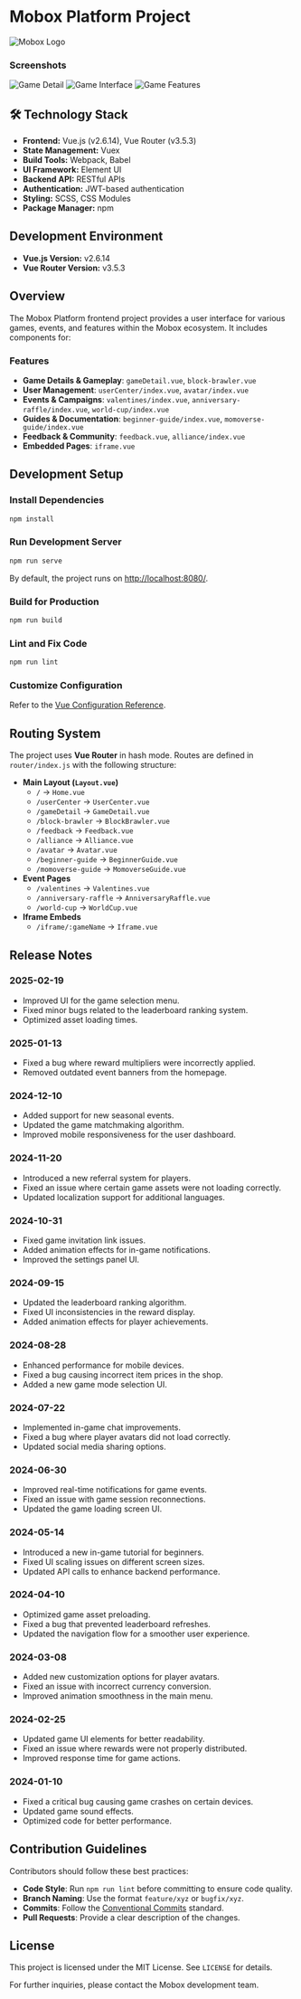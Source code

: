 # Mobox Platform Project

![Mobox Logo](https://github.com/mobox-lab/mobox-platform/blob/main/src/assets/dragonverse/logo.png)


### Screenshots
![Game Detail](https://github.com/mobox-lab/mobox-platform/blob/main/src/assets/detail/detail1.png)
![Game Interface](https://github.com/mobox-lab/mobox-platform/blob/main/src/assets/detail/detail3.jpg)
![Game Features](https://github.com/mobox-lab/mobox-platform/blob/main/src/assets/detail/detail4.jpg)


## 🛠 Technology Stack
- **Frontend:** Vue.js (v2.6.14), Vue Router (v3.5.3)
- **State Management:** Vuex
- **Build Tools:** Webpack, Babel
- **UI Framework:** Element UI
- **Backend API:** RESTful APIs
- **Authentication:** JWT-based authentication
- **Styling:** SCSS, CSS Modules
- **Package Manager:** npm

## Development Environment

- **Vue.js Version:** v2.6.14
- **Vue Router Version:** v3.5.3

## Overview

The Mobox Platform frontend project provides a user interface for various games, events, and features within the Mobox ecosystem. It includes components for:

### Features
- **Game Details & Gameplay**: `gameDetail.vue`, `block-brawler.vue`
- **User Management**: `userCenter/index.vue`, `avatar/index.vue`
- **Events & Campaigns**: `valentines/index.vue`, `anniversary-raffle/index.vue`, `world-cup/index.vue`
- **Guides & Documentation**: `beginner-guide/index.vue`, `momoverse-guide/index.vue`
- **Feedback & Community**: `feedback.vue`, `alliance/index.vue`
- **Embedded Pages**: `iframe.vue`

## Development Setup

### Install Dependencies
```sh
npm install
```

### Run Development Server
```sh
npm run serve
```
By default, the project runs on [http://localhost:8080/](http://localhost:8080/).

### Build for Production
```sh
npm run build
```

### Lint and Fix Code
```sh
npm run lint
```

### Customize Configuration
Refer to the [Vue Configuration Reference](https://cli.vuejs.org/config/).

## Routing System

The project uses **Vue Router** in hash mode. Routes are defined in `router/index.js` with the following structure:

- **Main Layout (`Layout.vue`)**
  - `/` → `Home.vue`
  - `/userCenter` → `UserCenter.vue`
  - `/gameDetail` → `GameDetail.vue`
  - `/block-brawler` → `BlockBrawler.vue`
  - `/feedback` → `Feedback.vue`
  - `/alliance` → `Alliance.vue`
  - `/avatar` → `Avatar.vue`
  - `/beginner-guide` → `BeginnerGuide.vue`
  - `/momoverse-guide` → `MomoverseGuide.vue`
- **Event Pages**
  - `/valentines` → `Valentines.vue`
  - `/anniversary-raffle` → `AnniversaryRaffle.vue`
  - `/world-cup` → `WorldCup.vue`
- **Iframe Embeds**
  - `/iframe/:gameName` → `Iframe.vue`

## Release Notes

### **2025-02-19**
- Improved UI for the game selection menu.
- Fixed minor bugs related to the leaderboard ranking system.
- Optimized asset loading times.

### **2025-01-13**
- Fixed a bug where reward multipliers were incorrectly applied.
- Removed outdated event banners from the homepage.

### **2024-12-10**
- Added support for new seasonal events.
- Updated the game matchmaking algorithm.
- Improved mobile responsiveness for the user dashboard.

### **2024-11-20**
- Introduced a new referral system for players.
- Fixed an issue where certain game assets were not loading correctly.
- Updated localization support for additional languages.

### **2024-10-31**
- Fixed game invitation link issues.
- Added animation effects for in-game notifications.
- Improved the settings panel UI.

### **2024-09-15**
- Updated the leaderboard ranking algorithm.
- Fixed UI inconsistencies in the reward display.
- Added animation effects for player achievements.

### **2024-08-28**
- Enhanced performance for mobile devices.
- Fixed a bug causing incorrect item prices in the shop.
- Added a new game mode selection UI.

### **2024-07-22**
- Implemented in-game chat improvements.
- Fixed a bug where player avatars did not load correctly.
- Updated social media sharing options.

### **2024-06-30**
- Improved real-time notifications for game events.
- Fixed an issue with game session reconnections.
- Updated the game loading screen UI.

### **2024-05-14**
- Introduced a new in-game tutorial for beginners.
- Fixed UI scaling issues on different screen sizes.
- Updated API calls to enhance backend performance.

### **2024-04-10**
- Optimized game asset preloading.
- Fixed a bug that prevented leaderboard refreshes.
- Updated the navigation flow for a smoother user experience.

### **2024-03-08**
- Added new customization options for player avatars.
- Fixed an issue with incorrect currency conversion.
- Improved animation smoothness in the main menu.

### **2024-02-25**
- Updated game UI elements for better readability.
- Fixed an issue where rewards were not properly distributed.
- Improved response time for game actions.

### **2024-01-10**
- Fixed a critical bug causing game crashes on certain devices.
- Updated game sound effects.
- Optimized code for better performance.

## Contribution Guidelines

Contributors should follow these best practices:

- **Code Style**: Run `npm run lint` before committing to ensure code quality.
- **Branch Naming**: Use the format `feature/xyz` or `bugfix/xyz`.
- **Commits**: Follow the [Conventional Commits](https://www.conventionalcommits.org/) standard.
- **Pull Requests**: Provide a clear description of the changes.

## License

This project is licensed under the MIT License. See `LICENSE` for details.

For further inquiries, please contact the Mobox development team.

